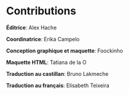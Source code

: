 # Contributions

**Éditrice**: Alex Hache

**Coordinatrice**: Erika Campelo

**Conception graphique et maquette**: Foockinho

**Maquette HTML**: Tatiana de la O

**Traduction au castillan**: Bruno Lakmeche

**Traduction au français**: Elisabeth Teixeira
